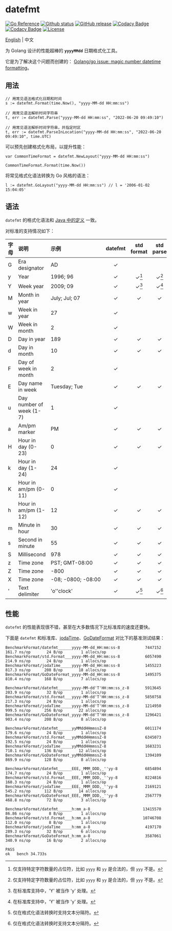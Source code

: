 # datefmt

[![Go Reference](https://pkg.go.dev/badge/github.com/Nomango/datefmt.svg)](https://pkg.go.dev/github.com/Nomango/datefmt)
[![Github status](https://github.com/Nomango/datefmt/actions/workflows/UnitTest.yml/badge.svg?branch=main)](https://github.com/Nomango/datefmt/actions)
[![GitHub release](https://img.shields.io/github/release/nomango/datefmt)](https://github.com/Nomango/datefmt/releases/latest)
[![Codacy Badge](https://app.codacy.com/project/badge/Grade/9dd32aab87364903a57f32543f3bf738)](https://www.codacy.com/gh/Nomango/datefmt/dashboard?utm_source=github.com&amp;utm_medium=referral&amp;utm_content=Nomango/datefmt&amp;utm_campaign=Badge_Grade)
[![Codacy Badge](https://app.codacy.com/project/badge/Coverage/9dd32aab87364903a57f32543f3bf738)](https://www.codacy.com/gh/Nomango/datefmt/dashboard?utm_source=github.com&utm_medium=referral&utm_content=Nomango/datefmt&utm_campaign=Badge_Coverage)
[![License](https://img.shields.io/github/license/nomango/datefmt)](https://github.com/Nomango/datefmt/blob/main/LICENSE)

[English](README.md) | 中文

为 Golang 设计的性能超棒的 **`yyyyMMdd`** 日期格式化工具。

它是为了解决这个问题而创建的： [Golang/go issue: magic number datetime formatting](https://github.com/golang/go/issues/38871)。

## 用法

```golang
// 用常见语法格式化日期和时间
s := datefmt.Format(time.Now(), "yyyy-MM-dd HH:mm:ss")

// 用常见语法解析时间字符串
t, err := datefmt.Parse("yyyy-MM-dd HH:mm:ss", "2022-06-20 09:49:10")

// 用常见语法解析时间字符串，并指定时区
t, err := datefmt.ParseInLocation("yyyy-MM-dd HH:mm:ss", "2022-06-20 09:49:10", time.UTC)
```

可以预先创建格式化布局，以提升性能：

```golang
var CommonTimeFormat = datefmt.NewLayout("yyyy-MM-dd HH:mm:ss")

CommonTimeFormat.Format(time.Now())
```

将常见格式化语法转换为 Go 风格的语法：

```golang
l := datefmt.GoLayout("yyyy-MM-dd HH:mm:ss") // l = '2006-01-02 15:04:05'
```

## 语法

`datefmt` 的格式化语法和 [Java 中的定义](https://docs.oracle.com/javase/7/docs/api/java/text/SimpleDateFormat.html) 一致。

对标准的支持情况如下：

| 字母   | 说明                     | 示例               | datefmt | std format | std parse |
| :---   | :---                     | :---               |:-:|:-:|:-:|
| G      | Era designator           | AD                 | ✓ |   |   |
| y      | Year                     | 1996; 96           | ✓ | ✓[^1] | ✓[^1] |
| Y      | Week year                | 2009; 09           | ✓ | ✓[^2] | ✓[^2] |
| M      | Month in year            | July; Jul; 07      | ✓ | ✓ | ✓ |
| w      | Week in year             | 27                 | ✓ |   |   |
| W      | Week in month            | 2                  | ✓ |   |   |
| D      | Day in year              | 189                | ✓ | ✓ | ✓ |
| d      | Day in month             | 10                 | ✓ | ✓ | ✓ |
| F      | Day of week in month     | 2                  | ✓ |   |   |
| E      | Day name in week         | Tuesday; Tue       | ✓ | ✓ | ✓ |
| u      | Day number of week (1-7) | 1                  | ✓ |   |   |
| a      | Am/pm marker             | PM                 | ✓ | ✓ | ✓ |
| H      | Hour in day (0-23)       | 0                  | ✓ | ✓ | ✓ |
| k      | Hour in day (1-24)       | 24                 | ✓ |   |   |
| K      | Hour in am/pm (0-11)     | 0                  | ✓ |   |   |
| h      | Hour in am/pm (1-12)     | 12                 | ✓ | ✓ | ✓ |
| m      | Minute in hour           | 30                 | ✓ | ✓ | ✓ |
| s      | Second in minute         | 55                 | ✓ | ✓ | ✓ |
| S      | Millisecond              | 978                | ✓ | ✓ | ✓ |
| z      | Time zone                | PST; GMT-08:00     | ✓ | ✓ | ✓ |
| Z      | Time zone                | -800               | ✓ | ✓ | ✓ |
| X      | Time zone                | -08; -0800; -08:00 | ✓ | ✓ | ✓ |
| '      | Text delimiter           | 'o''clock'         | ✓ | ✓[^3] | ✓[^3] |

> [^1]: 仅支持特定字符数量的占位符，比如 `yyyy` 和 `yy` 是合法的，但 `yyy` 不是。  
> [^2]: 在标准库支持中，'Y' 被当作 'y' 处理。  
> [^3]: 仅在格式化语法转换时支持文本分隔符。  

## 性能

`datefmt` 的性能表现很不错，甚至在大多数情况下比标准库的速度还要快。

下面是 `datefmt` 和标准库、[jodaTime](github.com/vjeantet/jodaTime)、[GoDateFormat](github.com/vigneshuvi/GoDateFormat) 对比下的基准测试结果：

```plain
BenchmarkFormat/datefmt______yyyy-MM-dd_HH:mm:ss-8           7447152        161.7 ns/op       24 B/op        1 allocs/op
BenchmarkFormat/std.Format___yyyy-MM-dd_HH:mm:ss-8           6057490        214.9 ns/op       24 B/op        1 allocs/op
BenchmarkFormat/jodaTime_____yyyy-MM-dd_HH:mm:ss-8           1455223        817.3 ns/op      208 B/op       18 allocs/op
BenchmarkFormat/GoDateFormat_yyyy-MM-dd_HH:mm:ss-8           1495375        810.4 ns/op      168 B/op        7 allocs/op

BenchmarkFormat/datefmt______yyyy-MM-dd'T'HH:mm:ss_z-8       5913645        203.9 ns/op       32 B/op        1 allocs/op
BenchmarkFormat/std.Format___yyyy-MM-dd'T'HH:mm:ss_z-8       5850758        217.3 ns/op       24 B/op        1 allocs/op
BenchmarkFormat/jodaTime_____yyyy-MM-dd'T'HH:mm:ss_z-8       1214950        999.5 ns/op      256 B/op       22 allocs/op
BenchmarkFormat/GoDateFormat_yyyy-MM-dd'T'HH:mm:ss_z-8       1296421        903.4 ns/op      208 B/op        8 allocs/op

BenchmarkFormat/datefmt______yyMMddHHmmssZ-8                 6011174        179.6 ns/op       24 B/op        1 allocs/op
BenchmarkFormat/std.Format___yyMMddHHmmssZ-8                 6345073        192.5 ns/op       24 B/op        1 allocs/op
BenchmarkFormat/jodaTime_____yyMMddHHmmssZ-8                 1683231        710.1 ns/op      136 B/op       12 allocs/op
BenchmarkFormat/GoDateFormat_yyMMddHHmmssZ-8                 1394109        869.9 ns/op      128 B/op        8 allocs/op

BenchmarkFormat/datefmt______EEE,_MMM_DDD,_''yy-8            6854894        174.7 ns/op       24 B/op        1 allocs/op
BenchmarkFormat/std.Format___EEE,_MMM_DDD,_''yy-8            8224816        160.3 ns/op       24 B/op        1 allocs/op
BenchmarkFormat/jodaTime_____EEE,_MMM_DDD,_''yy-8            2169121        545.2 ns/op      112 B/op       14 allocs/op
BenchmarkFormat/GoDateFormat_EEE,_MMM_DDD,_''yy-8            2567779        468.8 ns/op       72 B/op        3 allocs/op

BenchmarkFormat/datefmt______h:mm_a-8                       13415570        86.86 ns/op        8 B/op        1 allocs/op
BenchmarkFormat/std.Format___h:mm_a-8                       10746708        112.0 ns/op        8 B/op        1 allocs/op
BenchmarkFormat/jodaTime_____h:mm_a-8                        4197170        289.3 ns/op       32 B/op        6 allocs/op
BenchmarkFormat/GoDateFormat_h:mm_a-8                        3587061        340.9 ns/op       16 B/op        2 allocs/op

PASS
ok   bench 34.733s
```
